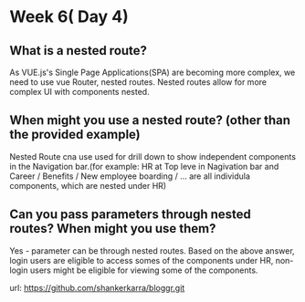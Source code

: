 # Week 6( Day 4)

## What is a nested route?

As VUE.js's Single Page Applications(SPA) are becoming more complex, we need to use vue Router, nested routes. Nested routes allow for more complex UI with components nested.

## When might you use a nested route? (other than the provided example)

Nested Route cna use used for drill down to show independent components in the Navigation bar.(for example: HR at Top leve in Nagivation bar and Career / Benefits / New employee boarding / ... are all individula components, which are nested under HR)

## Can you pass parameters through nested routes? When might you use them?

Yes - parameter can be through nested routes.
Based on the above answer, login users are eligible to access somes of the components under HR, non-login users might be eligible for viewing some of the components.

url: https://github.com/shankerkarra/bloggr.git